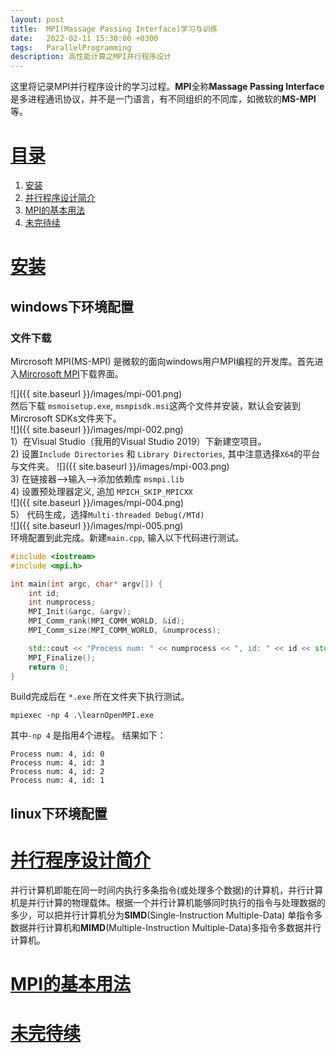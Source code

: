```yaml
---
layout: post
title:  MPI(Massage Passing Interface)学习与训练
date:   2022-02-11 15:30:00 +0300
tags:   ParallelProgramming
description: 高性能计算之MPI并行程序设计
---
```


这里将记录MPI并行程序设计的学习过程。**MPI**全称**Massage Passing Interface**是多进程通讯协议，并不是一门语言，有不同组织的不同库，如微软的**MS-MPI**等。

# [目录](#目录)
1. [安装](#安装)
2. [并行程序设计简介](#并行程序设计简介)  
3. [MPI的基本用法](#MPI的基本用法)  
4. [未完待续](#未完待续)

# [安装](#安装)

## windows下环境配置
### 文件下载
Mircrosoft MPI(MS-MPI) 是微软的面向windows用户MPI编程的开发库。首先进入[Mircrosoft MPI](https://docs.microsoft.com/en-us/message-passing-interface/microsoft-mpi?redirectedfrom=MSDN)下载界面。  

![]({{ site.baseurl }}/images/mpi-001.png)  
然后下载 ```msmoisetup.exe```, ```msmpisdk.msi```这两个文件并安装，默认会安装到Mircrosoft SDKs文件夹下。  
![]({{ site.baseurl }}/images/mpi-002.png)  
1）在Visual Studio（我用的Visual Studio 2019）下新建空项目。  
2) 设置```Include Directories``` 和 ```Library Directories```, 其中注意选择```X64```的平台与文件夹。 
![]({{ site.baseurl }}/images/mpi-003.png)  
3) 在链接器-->输入-->添加依赖库 ```msmpi.lib```  
4) 设置预处理器定义, 追加 ```MPICH_SKIP_MPICXX```  
![]({{ site.baseurl }}/images/mpi-004.png)  
5） 代码生成，选择```Multi-threaded Debug(/MTd)```  
![]({{ site.baseurl }}/images/mpi-005.png)  
环境配置到此完成。新建```main.cpp```, 输入以下代码进行测试。
```cpp
#include <iostream>
#include <mpi.h>

int main(int argc, char* argv[]) {
    int id;
    int numprocess;
    MPI_Init(&argc, &argv);
    MPI_Comm_rank(MPI_COMM_WORLD, &id);
    MPI_Comm_size(MPI_COMM_WORLD, &numprocess);

    std::cout << "Process num: " << numprocess << ", id: " << id << std::endl;
    MPI_Finalize();
    return 0;
}
```
Build完成后在 ```*.exe``` 所在文件夹下执行测试。
```
mpiexec -np 4 .\learnOpenMPI.exe
```
其中```-np 4``` 是指用4个进程。 结果如下：
```
Process num: 4, id: 0
Process num: 4, id: 3
Process num: 4, id: 2
Process num: 4, id: 1
```
## linux下环境配置

# [并行程序设计简介](#目录)
并行计算机即能在同一时间内执行多条指令(或处理多个数据)的计算机，并行计算机是并行计算的物理载体。根据一个并行计算机能够同时执行的指令与处理数据的多少，可以把并行计算机分为**SIMD**(Single-Instruction Multiple-Data) 单指令多数据并行计算机和**MIMD**(Multiple-Instruction Multiple-Data)多指令多数据并行计算机。

# [MPI的基本用法](#目录)


# [未完待续](#目录)
